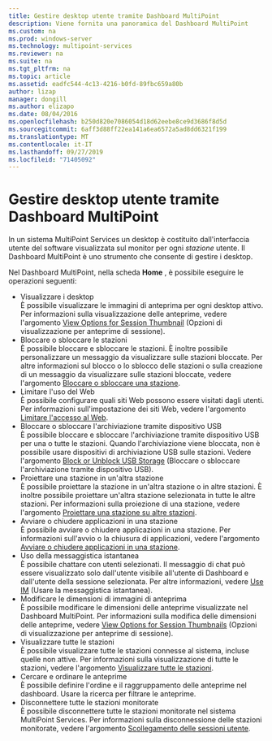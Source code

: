 ```yaml
---
title: Gestire desktop utente tramite Dashboard MultiPoint
description: Viene fornita una panoramica del Dashboard MultiPoint
ms.custom: na
ms.prod: windows-server
ms.technology: multipoint-services
ms.reviewer: na
ms.suite: na
ms.tgt_pltfrm: na
ms.topic: article
ms.assetid: eadfc544-4c13-4216-b0fd-89fbc659a80b
author: lizap
manager: dongill
ms.author: elizapo
ms.date: 08/04/2016
ms.openlocfilehash: b250d820e7086054d18d62eebe8ce9d3686f8d5d
ms.sourcegitcommit: 6aff3d88ff22ea141a6ea6572a5ad8dd6321f199
ms.translationtype: MT
ms.contentlocale: it-IT
ms.lasthandoff: 09/27/2019
ms.locfileid: "71405092"
---
```

# <a name="manage-user-desktops-using-multipoint-dashboard"></a>Gestire desktop utente tramite Dashboard MultiPoint
In un sistema MultiPoint Services un desktop è costituito dall'interfaccia utente del software visualizzata sul monitor per ogni *stazione* utente. Il Dashboard MultiPoint è uno strumento che consente di gestire i desktop.   
  
Nel Dashboard MultiPoint, nella scheda **Home** , è possibile eseguire le operazioni seguenti:  
  
- Visualizzare i desktop  
È possibile visualizzare le immagini di anteprima per ogni desktop attivo. Per informazioni sulla visualizzazione delle anteprime, vedere l'argomento [View Options for Session Thumbnail](View-Options-for-Session-Thumbnails-in-MultiPoint-Dashboard.md) (Opzioni di visualizzazione per anteprime di sessione).  
- Bloccare o sbloccare le stazioni  
È possibile bloccare e sbloccare le stazioni. È inoltre possibile personalizzare un messaggio da visualizzare sulle stazioni bloccate. Per altre informazioni sul blocco o lo sblocco delle stazioni o sulla creazione di un messaggio da visualizzare sulle stazioni bloccate, vedere l'argomento [Bloccare o sbloccare una stazione](Block-or-Unblock-a-Station.md).  
- Limitare l'uso del Web  
È possibile configurare quali siti Web possono essere visitati dagli utenti. Per informazioni sull'impostazione dei siti Web, vedere l'argomento [Limitare l'accesso al Web](Limit-Web-Access.md).  
- Bloccare o sbloccare l'archiviazione tramite dispositivo USB  
È possibile bloccare e sbloccare l'archiviazione tramite dispositivo USB per una o tutte le stazioni. Quando l'archiviazione viene bloccata, non è possibile usare dispositivi di archiviazione USB sulle stazioni. Vedere l'argomento [Block or Unblock USB Storage](Block-or-Unblock-USB-Storage.md) (Bloccare o sbloccare l'archiviazione tramite dispositivo USB).  
- Proiettare una stazione in un'altra stazione  
È possibile proiettare la stazione in un'altra stazione o in altre stazioni. È inoltre possibile proiettare un'altra stazione selezionata in tutte le altre stazioni. Per informazioni sulla proiezione di una stazione, vedere l'argomento [Proiettare una stazione su altre stazioni](Project-a-Station-to-Other-Stations.md).  
- Avviare o chiudere applicazioni in una stazione  
È possibile avviare o chiudere applicazioni in una stazione. Per informazioni sull'avvio o la chiusura di applicazioni, vedere l'argomento [Avviare o chiudere applicazioni in una stazione](Launch-or-Close-Applications-on-a-Station.md).  
- Uso della messaggistica istantanea  
È possibile chattare con utenti selezionati. Il messaggio di chat può essere visualizzato solo dall'utente visibile all'utente di Dashboard e dall'utente della sessione selezionata. Per altre informazioni, vedere [Use IM](Use-IM.md) (Usare la messaggistica istantanea).  
- Modificare le dimensioni di immagini di anteprima  
È possibile modificare le dimensioni delle anteprime visualizzate nel Dashboard MultiPoint. Per informazioni sulla modifica delle dimensioni delle anteprime, vedere [View Options for Session Thumbnails](View-Options-for-Session-Thumbnails-in-MultiPoint-Dashboard.md) (Opzioni di visualizzazione per anteprime di sessione).
- Visualizzare tutte le stazioni  
È possibile visualizzare tutte le stazioni connesse al sistema, incluse quelle non attive. Per informazioni sulla visualizzazione di tutte le stazioni, vedere l'argomento [Visualizzare tutte le stazioni](Show-All-Stations.md).  
- Cercare e ordinare le anteprime  
È possibile definire l'ordine e il raggruppamento delle anteprime nel dashboard. Usare la ricerca per filtrare le anteprime.  
- Disconnettere tutte le stazioni monitorate  
È possibile disconnettere tutte le stazioni monitorate nel sistema MultiPoint Services. Per informazioni sulla disconnessione delle stazioni monitorate, vedere l'argomento [Scollegamento delle sessioni utente](Log-Off-User-Sessions.md).